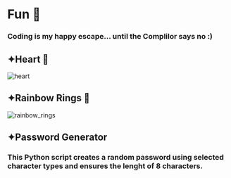 # Fun 🌼
### Coding is my happy escape... until the Complilor says no :) 

## ✦Heart 💖
![heart](https://github.com/user-attachments/assets/c59df176-8730-41c2-adaf-bfcb47bb6ced)
##

## ✦Rainbow Rings 🌈
![rainbow_rings](https://github.com/user-attachments/assets/e1474c6b-8bb9-47fc-903a-ea261ec6834f)
##

## ✦Password Generator 
### This Python script creates a random password using selected character types and ensures the lenght of 8 characters.
